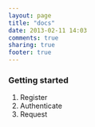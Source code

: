 ```yaml
---
layout: page
title: "docs"
date: 2013-02-11 14:03
comments: true
sharing: true
footer: true
---
```



### Getting started

1. Register
2. Authenticate
3. Request
